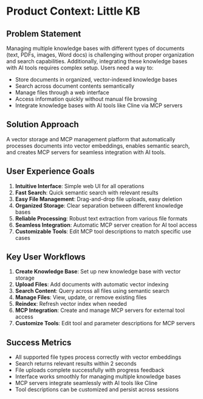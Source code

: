 # Product Context: Little KB

## Problem Statement
Managing multiple knowledge bases with different types of documents (text, PDFs, images, Word docs) is challenging without proper organization and search capabilities. Additionally, integrating these knowledge bases with AI tools requires complex setup. Users need a way to:
- Store documents in organized, vector-indexed knowledge bases
- Search across document contents semantically
- Manage files through a web interface
- Access information quickly without manual file browsing
- Integrate knowledge bases with AI tools like Cline via MCP servers

## Solution Approach
A vector storage and MCP management platform that automatically processes documents into vector embeddings, enables semantic search, and creates MCP servers for seamless integration with AI tools.

## User Experience Goals
1. **Intuitive Interface**: Simple web UI for all operations
2. **Fast Search**: Quick semantic search with relevant results
3. **Easy File Management**: Drag-and-drop file uploads, easy deletion
4. **Organized Storage**: Clear separation between different knowledge bases
5. **Reliable Processing**: Robust text extraction from various file formats
6. **Seamless Integration**: Automatic MCP server creation for AI tool access
7. **Customizable Tools**: Edit MCP tool descriptions to match specific use cases

## Key User Workflows
1. **Create Knowledge Base**: Set up new knowledge base with vector storage
2. **Upload Files**: Add documents with automatic vector indexing
3. **Search Content**: Query across all files using semantic search
4. **Manage Files**: View, update, or remove existing files
5. **Reindex**: Refresh vector index when needed
6. **MCP Integration**: Create and manage MCP servers for external tool access
7. **Customize Tools**: Edit tool and parameter descriptions for MCP servers

## Success Metrics
- All supported file types process correctly with vector embeddings
- Search returns relevant results within 2 seconds
- File uploads complete successfully with progress feedback
- Interface works smoothly for managing multiple knowledge bases
- MCP servers integrate seamlessly with AI tools like Cline
- Tool descriptions can be customized and persist across sessions
